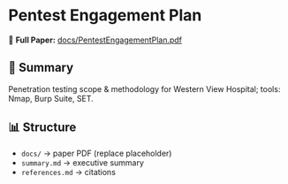 # Pentest Engagement Plan

📄 **Full Paper:** [docs/PentestEngagementPlan.pdf](docs/PentestEngagementPlan.pdf)

## 🔑 Summary
Penetration testing scope & methodology for Western View Hospital; tools: Nmap, Burp Suite, SET.

## 📊 Structure
- `docs/` → paper PDF (replace placeholder)
- `summary.md` → executive summary
- `references.md` → citations
